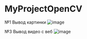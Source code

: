 # MyProjectOpenCV
 
№1
 Вывод картинки
![image](https://user-images.githubusercontent.com/65816571/134873172-eb595db7-12dc-4704-9bdd-e4d560a93c92.png)

№3 
Вывод видео с веб
![image](https://user-images.githubusercontent.com/65816571/134873039-831ced18-d5e9-48ee-be59-16ebd695cec8.png)
